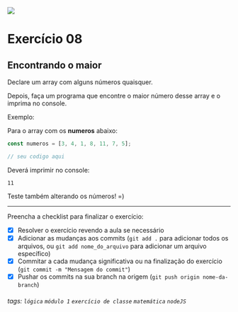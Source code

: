 ![](https://i.imgur.com/xG74tOh.png)

# Exercício 08

## Encontrando o maior

Declare um array com alguns números quaisquer.

Depois, faça um programa que encontre o maior número desse array e o imprima no console.

Exemplo:

Para o array com os **numeros** abaixo:

```javascript
const numeros = [3, 4, 1, 8, 11, 7, 5];

// seu codigo aqui
```

Deverá imprimir no console:

```
11
```

Teste também alterando os números! =)

---

Preencha a checklist para finalizar o exercício:

- [x] Resolver o exercício revendo a aula se necessário
- [x] Adicionar as mudanças aos commits (`git add .` para adicionar todos os arquivos, ou `git add nome_do_arquivo` para adicionar um arquivo específico)
- [x] Commitar a cada mudança significativa ou na finalização do exercício (`git commit -m "Mensagem do commit"`)
- [x] Pushar os commits na sua branch na origem (`git push origin nome-da-branch`)

###### tags: `lógica` `módulo 1` `exercício de classe` `matemática` `nodeJS`
